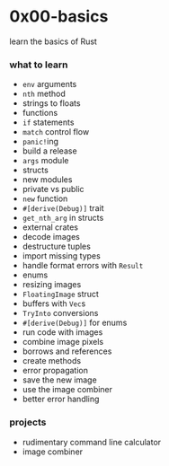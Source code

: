 # 0x00-basics
learn the basics of Rust

### what to learn
* `env` arguments
* `nth` method
* strings to floats
* functions
* `if` statements
* `match` control flow
* `panic!`ing
* build a release
* `args` module
* structs
* new modules
* private vs public
* `new` function
* `#[derive(Debug)]` trait
* `get_nth_arg` in structs
* external crates
* decode images
* destructure tuples
* import missing types
* handle format errors with `Result`
* enums
* resizing images
* `FloatingImage` struct
* buffers with `Vec`s
* `TryInto` conversions
* `#[derive(Debug)]` for enums
* run code with images
* combine image pixels
* borrows and references
* create methods
* error propagation
* save the new image
* use the image combiner
* better error handling

### projects
* rudimentary command line calculator
* image combiner
